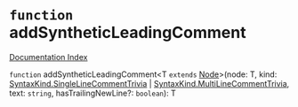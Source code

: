 # `function` addSyntheticLeadingComment

[Documentation Index](../README.md)

`function` addSyntheticLeadingComment\<T `extends` [Node](../private.interface.Node/README.md)>(node: T, kind: [SyntaxKind.SingleLineCommentTrivia](../private.enum.SyntaxKind/README.md#singlelinecommenttrivia--2) | [SyntaxKind.MultiLineCommentTrivia](../private.enum.SyntaxKind/README.md#multilinecommenttrivia--3), text: `string`, hasTrailingNewLine?: `boolean`): T